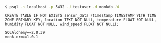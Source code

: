 ```bash
$ psql -h localhost -p 5432 -U testuser -d monkdb -W
```

```psql
CREATE TABLE IF NOT EXISTS sensor_data (timestamp TIMESTAMP WITH TIME ZONE PRIMARY KEY, location TEXT NOT NULL, temperature FLOAT NOT NULL, humidity FLOAT NOT NULL, wind_speed FLOAT NOT NULL);
```

```text
SQLAlchemy==2.0.39
monk-orm==1.0.1
```

```python

```


